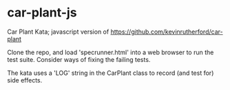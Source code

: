 car-plant-js
============

Car Plant Kata; javascript version of https://github.com/kevinrutherford/car-plant

Clone the repo, and load 'specrunner.html' into a web browser to run the test suite. Consider ways of fixing the failing tests.

The kata uses a 'LOG' string in the CarPlant class to record (and test for) side effects.
